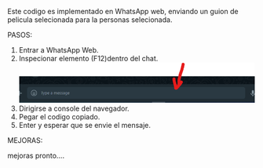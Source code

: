 Este codigo es implementado en WhatsApp web, enviando un guion de pelicula selecionada para la personas selecionada.



PASOS:


1. Entrar a WhatsApp Web.
2. Inspecionar elemento (F12)dentro del chat.
![Alt text](image.png)
3. Dirigirse a console del navegador.
4. Pegar el codigo copiado.
5. Enter y esperar que se envie el mensaje.



MEJORAS:

mejoras pronto....